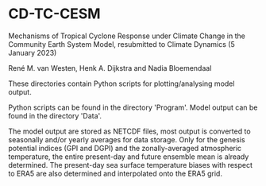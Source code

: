 # CD-TC-CESM

Mechanisms of Tropical Cyclone Response under Climate Change in the Community Earth System Model, resubmitted to Climate Dynamics (5 January 2023)

René M. van Westen, Henk A. Dijkstra and Nadia Bloemendaal

These directories contain Python scripts for plotting/analysing model output.

Python scripts can be found in the directory 'Program'.
Model output can be found in the directory 'Data'.

The model output are stored as NETCDF files, most output is converted to seasonally and/or yearly averages for data storage.
Only for the genesis potential indices (GPI and DGPI) and the zonally-averaged atmospheric temperature, the entire present-day and future ensemble mean is already determined. The present-day sea surface temperature biases with respect to ERA5 are also determined and interpolated onto the ERA5 grid.
